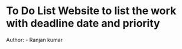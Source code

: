 <h1>To Do List Website to list the work with deadline date and priority</h1>
<p> Author: - Ranjan kumar</p>